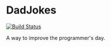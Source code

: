 # DadJokes
[![Build Status](https://travis-ci.org/raywenderlich/DadJokes.svg?branch=master)](https://travis-ci.org/raywenderlich/DadJokes)

A way to improve the programmer's day.
